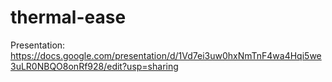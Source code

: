 # thermal-ease

Presentation: https://docs.google.com/presentation/d/1Vd7ei3uw0hxNmTnF4wa4Hqi5we3uLR0NBQO8onRf928/edit?usp=sharing

